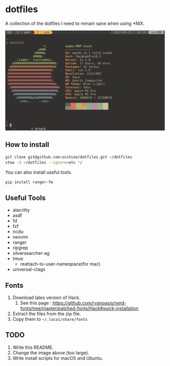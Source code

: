 # dotfiles

A collection of the dotfiles I need to remain sane when using \*NIX.

![UIE](./screenshot.png)

## How to install

```sh
git clone git@github.com:ucchiee/dotfiles.git ~/dotfiles
stow -d ~/dotfiles --ignore=etc */
```

You can also install useful tools.

```sh
pip install ranger-fm
```

## Useful Tools

- alacritty
- asdf
- fd
- fzf
- ncdu
- neovim
- ranger
- ripgrep
- silversearcher-ag
- tmux
  - reattach-to-user-namespace(for mac)
- universal-ctags

## Fonts

1. Download lates version of Hack.
   1. See this page : https://github.com/ryanoasis/nerd-fonts/tree/master/patched-fonts/Hack#quick-installation
2. Extract the files from the zip file.
3. Copy them to `~/.local/share/fonts`

## TODO

1. Write this README.
2. Change the image above (too large).
3. Write install scripts for macOS and Ubuntu.
